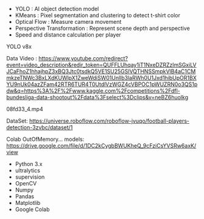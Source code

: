 * YOLO : AI object detection model
* KMeans : Pixel segmentation and clustering to detect t-shirt color
* Optical Flow : Measure camera movement
* Perspective Transformation : Represent scene depth and perspective
* Speed and distance calculation per player

YOLO v8x

Data Video : 
https://www.youtube.com/redirect?event=video_description&redir_token=QUFFLUhqay1iT1NxeDZRZzlmSGxiLVJCaFhoZ1hhajhpZ3xBQ3Jtc0tsdkQ5VE1SU25GSlVQTHNSSmpkVlB4aC1CMmkzeTNWc3BxLXdKUWlpX1ZweWdiSW01Unllb3laRWh0U1Jxd1hibUpOR1BXYU9nUk04azZFam42RTR6TUR4T0UtdlVzWGZ4cVBPOC1pWUZRN0o3QS1pdw&q=https%3A%2F%2Fwww.kaggle.com%2Fcompetitions%2Fdfl-bundesliga-data-shootout%2Fdata%3Fselect%3Dclips&v=neBZ6huolkg

08fd33_4.mp4

DataSet:
https://universe.roboflow.com/roboflow-jvuqo/football-players-detection-3zvbc/dataset/1

Colab OutOfMemory...
models: https://drive.google.com/file/d/1DC2kCygbBWUKheQ_9cFziCsYVSRw6axK/view


* Python 3.x
* ultralytics
* supervision
* OpenCV
* Numpy
* Pandas
* Matplotlib
* Google Colab